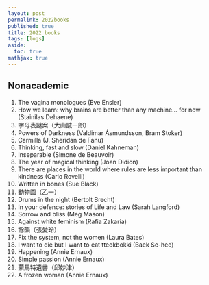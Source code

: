```yaml
---
layout: post
permalink: 2022books
published: true
title: 2022 books
tags: [logs]
aside:
  toc: true
mathjax: true
---
```


## Nonacademic

1. The vagina monologues (Eve Ensler)
2. How we learn: why brains are better than any machine… for now (Stainilas Dehaene)
3. 字母表謎案（大山誠一郎）
4. Powers of Darkness (Valdimar Ásmundsson, Bram Stoker)
5. Carmilla (J. Sheridan de Fanu)
6. Thinking, fast and slow (Daniel Kahneman)
7. Inseparable (Simone de Beauvoir)
8. The year of magical thinking (Joan Didion)
9. There are places in the world where rules are less important than kindness (Carlo Rovelli)
10. Written in bones (Sue Black)
11. 動物園（乙一）
12. Drums in the night (Bertolt Brecht)
13. In your defence: stories of Life and Law (Sarah Langford)
14. Sorrow and bliss (Meg Mason)
15. Against white feminism (Rafia Zakaria)
16. 餘韻（張愛玲）
17. Fix the system, not the women (Laura Bates)
18. I want to die but I want to eat tteokbokki (Baek Se-hee)
19. Happening (Annie Ernaux)
20. Simple passion (Annie Ernaux)
21. 蒙馬特遺書（邱妙津）
22. A frozen woman (Annie Ernaux)

